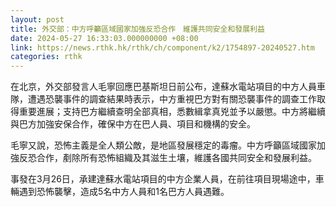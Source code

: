 ```yaml
---
layout: post
title: 外交部：中方呼籲區域國家加強反恐合作　維護共同安全和發展利益
date: 2024-05-27 16:33:03.000000000 +08:00
link: https://news.rthk.hk/rthk/ch/component/k2/1754897-20240527.htm
categories: rthk
---
```


在北京，外交部發言人毛寧回應巴基斯坦日前公布，達蘇水電站項目的中方人員車隊，遭遇恐襲事件的調查結果時表示，中方重視巴方對有關恐襲事件的調查工作取得重要進展；支持巴方繼續查明全部真相，悉數緝拿真兇並予以嚴懲。中方將繼續與巴方加強安保合作，確保中方在巴人員、項目和機構的安全。

毛寧又說，恐怖主義是全人類公敵，是地區發展穩定的毒瘤。中方呼籲區域國家加強反恐合作，剷除所有恐怖組織及其滋生土壤，維護各國共同安全和發展利益。

事發在3月26日，承建達蘇水電站項目的中方企業人員，在前往項目現場途中，車輛遇到恐怖襲擊，造成5名中方人員和1名巴方人員遇難。
